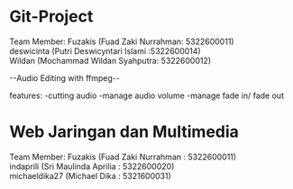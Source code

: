 # Git-Project
Team Member:
Fuzakis (Fuad Zaki Nurrahman: 5322600011) <br>
deswicinta (Putri Deswicyntari Islami :5322600014) <br>
Wildan (Mochammad Wildan Syahputra: 5322600012) <br>

--Audio Editing with ffmpeg-- <br>

features: 
-cutting audio
-manage audio volume
-manage fade in/ fade out


# Web Jaringan dan Multimedia
Team Member:
Fuzakis (Fuad Zaki Nurrahman : 5322600011) <br>
indaprili (Sri Maulinda Aprilia : 5322600020) <br>
michaeldika27 (Michael Dika : 5321600031) <br>
